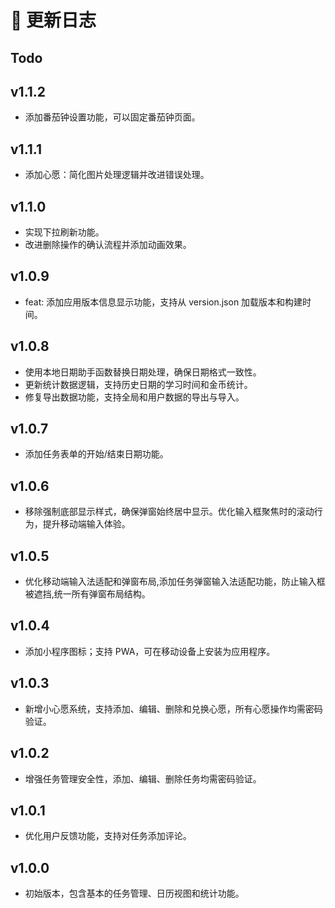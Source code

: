 # 📅 更新日志

## Todo

## v1.1.2

- 添加番茄钟设置功能，可以固定番茄钟页面。

## v1.1.1

- 添加心愿：简化图片处理逻辑并改进错误处理。

## v1.1.0

- 实现下拉刷新功能。
- 改进删除操作的确认流程并添加动画效果。

## v1.0.9

- feat: 添加应用版本信息显示功能，支持从 version.json 加载版本和构建时间。

## v1.0.8

- 使用本地日期助手函数替换日期处理，确保日期格式一致性。
- 更新统计数据逻辑，支持历史日期的学习时间和金币统计。
- 修复导出数据功能，支持全局和用户数据的导出与导入。

## v1.0.7

- 添加任务表单的开始/结束日期功能。

## v1.0.6

- 移除强制底部显示样式，确保弹窗始终居中显示。优化输入框聚焦时的滚动行为，提升移动端输入体验。

## v1.0.5

- 优化移动端输入法适配和弹窗布局,添加任务弹窗输入法适配功能，防止输入框被遮挡,统一所有弹窗布局结构。

## v1.0.4

- 添加小程序图标；支持 PWA，可在移动设备上安装为应用程序。

## v1.0.3

- 新增小心愿系统，支持添加、编辑、删除和兑换心愿，所有心愿操作均需密码验证。

## v1.0.2

- 增强任务管理安全性，添加、编辑、删除任务均需密码验证。

## v1.0.1

- 优化用户反馈功能，支持对任务添加评论。

## v1.0.0

- 初始版本，包含基本的任务管理、日历视图和统计功能。
